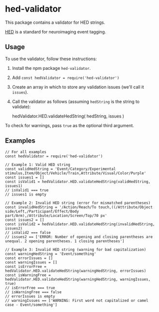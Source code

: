 # hed-validator

This package contains a validator for HED strings.

[HED](http://www.hedtags.org/) is a standard for neuroimaging event tagging.

## Usage

To use the validator, follow these instructions:

1. Install the npm package `hed-validator`.
1. Add `const hedValidator = require('hed-validator')`
1. Create an array in which to store any validation issues (we'll call it `issues`).
1. Call the validator as follows (assuming `hedString` is the string to validate):


    hedValidator.HED.validateHedString(
        hedString,
        issues
    )

To check for warnings, pass `true` as the optional third argument.

## Examples

    // For all examples
    const hedValidator = require('hed-validator')

    // Example 1: Valid HED string
    const validHedString = 'Event/Category/Experimental stimulus,Item/Object/Vehicle/Train,Attribute/Visual/Color/Purple'
    const issues1 = []
    const isValid1 = hedValidator.HED.validateHedString(validHedString, issues1)
    // isValid1 === true
    // issues1 is empty

    // Example 2: Invalid HED string (error for mismatched parentheses)
    const invalidHedString = '/Action/Reach/To touch,((/Attribute/Object side/Left,/Participant/Effect/Body part/Arm),/Attribute/Location/Screen/Top/70 px'
    const issues2 = []
    const isValid2 = hedValidator.HED.validateHedString(invalidHedString, issues2)
    // isValid2 === false
    // issues2 == ['ERROR: Number of opening and closing parentheses are unequal. 2 opening parentheses. 1 closing parentheses']

    // Example 3: Invalid HED string (warning for bad capitalization)
    const warningHedString = 'Event/something'
    const errorIssues = []
    const warningIssues = []
    const isErrorFree = hedValidator.HED.validateHedString(warningHedString, errorIssues)
    const isWarningFree = hedValidator.HED.validateHedString(warningHedString, warningIssues, true)
    // isErrorFree === true
    // isWarningFree === false
    // errorIssues is empty
    // warningIssues == ['WARNING: First word not capitalized or camel case - Event/something']
